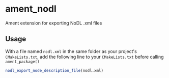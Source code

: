 ament_nodl
==========

Ament extension for exporting NoDL .xml files

Usage
---

With a file named `nodl.xml` in the same folder as your project's `CMakeLists.txt`, add the following line to your `CMakeLists.txt` before calling `ament_package()`

```CMake
nodl_export_node_description_file(nodl.xml)
```
